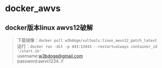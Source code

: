 # docker_awvs
## docker版本linux awvs12破解
> 下载镜像：`docker pull w3bdoge/vultools:linux_awvs12_patch_latest`</br>
运行：`docker run -dit -p 443:13443 --restart=always container_id '/start.sh'`</br>
username:w3bdoge@gmail.com</br>
password:awvs1234..!!</br>
